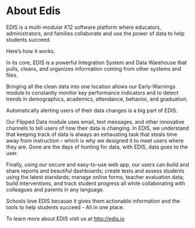 # About Edis

EDIS is a multi-modular K12 software platform where educators, administrators, and families collaborate and use the power of data to help students succeed.

Here’s how it works.

In its core, EDIS is a powerful Integration System and Data Warehouse that pulls, cleans, and organizes information coming from other systems and files.

Bringing all the clean data into one location allows our Early-Warnings module to constantly monitor key performance indicators and to detect trends in demographics, academics, attendance, behavior, and graduation.

Automatically alerting users of their data changes is a big part of EDIS. 

Our Flipped Data module uses email, text messages, and other innovative channels to tell users of how their data is changing. In EDIS, we understand that keeping track of data is always an exhausting task that steals time away from instruction – which is why we designed it to meet users where they are. Gone are the days of hunting for data, with EDIS, data goes to the user.

Finally, using our secure and easy-to-use web app, our users can build and share reports and beautiful dashboards; create tests and assess students using the latest standards; manage online forms, teacher evaluation data; build interventions, and track student progress all while collaborating with colleagues and parents in any language.

Schools love EDIS because it gives them actionable information and the tools to help students succeed - All in one place.

To learn more about EDIS visit us at http://edis.io


